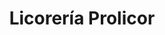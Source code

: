 ---
title: "Licorería Prolicor"
url: /caracas/licoreria-prolicor-av-romulo-gallegos/
shop: Spirituosen
---